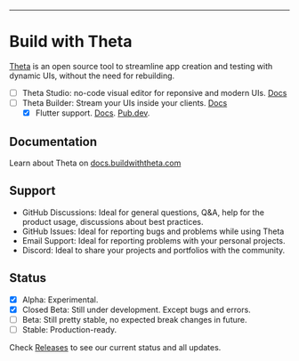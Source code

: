 ---

# Build with Theta
[Theta](https://buildwiththeta.com) is an open source tool to streamline app creation and testing with dynamic UIs, without the need for rebuilding.

- [ ] Theta Studio: no-code visual editor for reponsive and modern UIs. [Docs]()
- [ ] Theta Builder: Stream your UIs inside your clients. [Docs]()
  - [x] Flutter support. [Docs](). [Pub.dev]().

## Documentation
Learn about Theta on [docs.buildwiththeta.com]()

## Support
- GitHub Discussions: Ideal for general questions, Q&A, help for the product usage, discussions about best practices.
- GitHub Issues: Ideal for reporting bugs and problems while using Theta
- Email Support: Ideal for reporting problems with your personal projects.
- Discord: Ideal to share your projects and portfolios with the community.

## Status
- [x] Alpha: Experimental.
- [x] Closed Beta: Still under development. Except bugs and errors.
- [ ] Beta: Still pretty stable, no expected break changes in future.
- [ ] Stable: Production-ready.

Check [Releases]() to see our current status and all updates.

